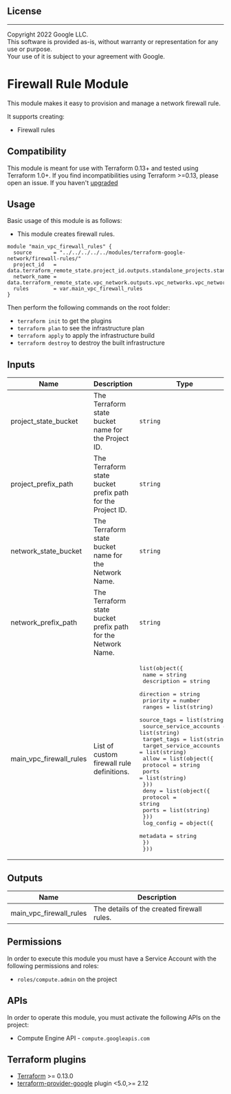 ## License
---
Copyright 2022 Google LLC.  
This software is provided as-is, without warranty or representation for any use or purpose.  
Your use of it is subject to your agreement with Google.  

# Firewall Rule Module

This module makes it easy to provision and manage a network firewall rule.

It supports creating:

- Firewall rules

## Compatibility
This module is meant for use with Terraform 0.13+ and tested using Terraform 1.0+. If you find incompatibilities using Terraform >=0.13, please open an issue.
 If you haven't
[upgraded](https://www.terraform.io/upgrade-guides/0-13.html)

## Usage

Basic usage of this module is as follows:

- This module creates firewall rules.
```
module "main_vpc_firewall_rules" {
  source       = "../../../../../modules/terraform-google-network/firewall-rules/"
  project_id   = data.terraform_remote_state.project_id.outputs.standalone_projects.standalone_project_01["project_id"]
  network_name = data.terraform_remote_state.vpc_network.outputs.vpc_networks.vpc_network_01["network_name"]
  rules        = var.main_vpc_firewall_rules
}
```

Then perform the following commands on the root folder:

- `terraform init` to get the plugins
- `terraform plan` to see the infrastructure plan
- `terraform apply` to apply the infrastructure build
- `terraform destroy` to destroy the built infrastructure

## Inputs

| Name | Description | Type | Default | Required |
|------|-------------|------|---------|:--------:|
| project\_state\_bucket | The Terraform state bucket name for the Project ID. | `string` | `""` | yes |
| project\_prefix\_path | The Terraform state bucket prefix path for the Project ID. | `string` | `""` | yes |
| network\_state\_bucket | The Terraform state bucket name for the Network Name. | `string` | `""` | yes |
| network\_prefix\_path | The Terraform state bucket prefix path for the Network Name. | `string` | `""` | yes |
| main\_vpc\_firewall\_rules | List of custom firewall rule definitions. | <pre>list(object({<br>    name                    = string<br>    description             = string<br>    direction               = string<br>    priority                = number<br>    ranges                  = list(string)<br>    source_tags             = list(string)<br>    source_service_accounts = list(string)<br>    target_tags             = list(string)<br>    target_service_accounts = list(string)<br>    allow = list(object({<br>      protocol = string<br>      ports    = list(string)<br>    }))<br>    deny = list(object({<br>      protocol = string<br>      ports    = list(string)<br>    }))<br>    log_config = object({<br>      metadata = string<br>    })<br>  }))</pre> | <pre>{<br>    name                    = ""<br>    description             = ""<br>    direction               = ""<br>    priority                = 100<br>    ranges                  = []<br>    source_tags             = null<br>    source_service_accounts = null<br>    target_tags             = null<br>    target_service_accounts = null<br>    allow = [{<br>      protocol = ""<br>      ports    = []<br>    }]<br>    deny = []<br>    log_config = {<br>      metadata = ""<br>    }<br>}</pre> | yes |


## Outputs

| Name | Description |
|------|-------------|
| main\_vpc\_firewall\_rules | The details of the created firewall rules. |

## Permissions

In order to execute this module you must have a Service Account with the following permissions and roles:

- `roles/compute.admin` on the project

## APIs

In order to operate this module, you must activate the following APIs on the project:

- Compute Engine API - `compute.googleapis.com`

## Terraform plugins

- [Terraform](https://www.terraform.io/downloads.html) >= 0.13.0
- [terraform-provider-google](https://github.com/terraform-providers/terraform-provider-google) plugin <5.0,>= 2.12